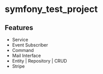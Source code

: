 # symfony_test_project

## Features
- Service
- Event Subscriber
- Command
- Mail Interface
- Entity | Repository | CRUD
- Stripe